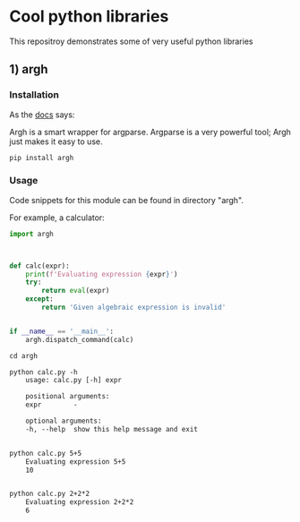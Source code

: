 # Cool python libraries

This repositroy demonstrates some of very useful python libraries


## 1) argh

### Installation

As the [docs](https://argh.readthedocs.io/en/latest/) says:

Argh is a smart wrapper for argparse. Argparse is a very powerful tool; Argh just makes it easy to use.

```bash
pip install argh
```

### Usage
Code snippets for this module can be found in directory "argh".

For example, a calculator:
```python
import argh



def calc(expr):
    print(f'Evaluating expression {expr}')
    try:
        return eval(expr)
    except:
        return 'Given algebraic expression is invalid'


if __name__ == '__main__':
    argh.dispatch_command(calc)
```
```html
cd argh

python calc.py -h
    usage: calc.py [-h] expr

    positional arguments:
    expr        -

    optional arguments:
    -h, --help  show this help message and exit


python calc.py 5+5
    Evaluating expression 5+5
    10


python calc.py 2+2*2
    Evaluating expression 2+2*2
    6
```
